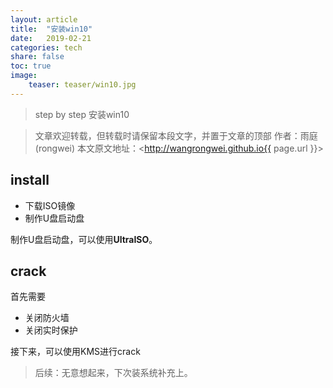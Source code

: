 ```yaml
---
layout: article
title:  "安装win10"
date:   2019-02-21
categories: tech
share: false
toc: true
image:
    teaser: teaser/win10.jpg
---
```


> step by step 安装win10

> 文章欢迎转载，但转载时请保留本段文字，并置于文章的顶部
> 作者：雨庭(rongwei)
> 本文原文地址：<http://wangrongwei.github.io{{ page.url }}>

## install

- 下载ISO镜像
- 制作U盘启动盘

制作U盘启动盘，可以使用**UltraISO**。

## crack

首先需要

- 关闭防火墙
- 关闭实时保护

接下来，可以使用KMS进行crack

>后续：无意想起来，下次装系统补充上。

